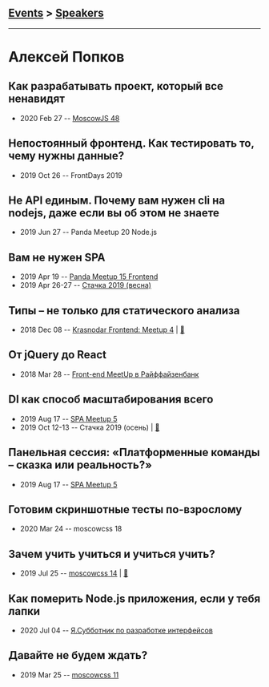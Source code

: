 ## [Events](../README.md) > [Speakers](../speakers.md)
---

# Алексей Попков

## Как разрабатывать проект, который все ненавидят
- 2020 Feb 27 -- [MoscowJS 48](https://www.youtube.com/watch?v=Lh9axOjbY7Q)    
## Непостоянный фронтенд. Как тестировать то, чему нужны данные?
- 2019 Oct 26 -- FrontDays 2019    
## Не API единым. Почему вам нужен cli на nodejs, даже если вы об этом не знаете
- 2019 Jun 27 -- Panda Meetup 20 Node.js    
## Вам не нужен SPA
- 2019 Apr 19 -- [Panda Meetup 15 Frontend](https://www.youtube.com/watch?v=S1jv4o759gg)    
- 2019 Apr 26-27 -- [Стачка 2019 (весна)](https://www.youtube.com/watch?v=LsGqLWXvMN8)    
## Типы – не только для статического анализа
- 2018 Dec 08 -- [Krasnodar Frontend: Meetup 4](https://www.youtube.com/watch?v=Rkb4HVbZ03Q)  | [:notebook:](https://yadi.sk/i/0glnD32Hfpf3KQ)  
## От jQuery до React
- 2018 Mar 28 -- [Front-end MeetUp в Райффайзенбанк](https://youtu.be/5zPbydsnLoE?t=29m56s)    
## DI как способ масштабирования всего
- 2019 Aug 17 -- [SPA Meetup 5](https://www.youtube.com/watch?v=UgCCksb0VdM)    
- 2019 Oct 12-13 -- Стачка 2019 (осень)  | [:notebook:](https://nastachku.ru/images/companies/1/archives_presentation/inno_2019/frontend/Popkov.pdf)  
## Панельная сессия: «Платформенные команды – сказка или реальность?»
- 2019 Aug 17 -- [SPA Meetup 5](https://www.youtube.com/watch?v=mEpwFo4R43w)    
## Готовим скриншотные тесты по-взрослому
- 2020 Mar 24 -- moscowcss 18    
## Зачем учить учиться и учиться учить?
- 2019 Jul 25 -- [moscowcss 14](https://www.youtube.com/watch?v=_XczxtpLxQ0)  | [:notebook:](https://drive.google.com/file/d/1fVloeMvYICP1ZJJzGcaYiYQbpKARCO3U/view)  
## Как померить Node.js приложения, если у тебя лапки
- 2020 Jul 04 -- [Я.Субботник по разработке интерфейсов](https://www.youtube.com/watch?v=Kbmqac6ieck)    
## Давайте не будем ждать?
- 2019 Mar 25 -- [moscowcss 11](https://www.youtube.com/watch?v=ijZTu7aVJtg)    
